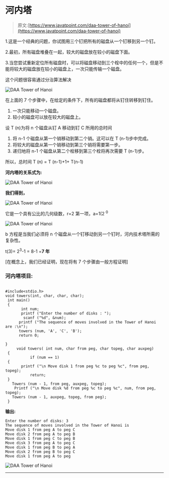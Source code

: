 # 河内塔

> 原文:[https://www.javatpoint.com/daa-tower-of-hanoi](https://www.javatpoint.com/daa-tower-of-hanoi)

1.这是一个经典的问题，你试图用三个钉把所有的磁盘从一个钉移到另一个钉。

2.最初，所有磁盘堆叠在一起，较大的磁盘放在较小的磁盘下面。

3.当您尝试重新定位所有磁盘时，可以将磁盘移动到三个栓中的任何一个，但是不能将较大的磁盘放在较小的磁盘上，一次只能传输一个磁盘。

这个问题很容易通过分治算法解决

![DAA Tower of Hanoi](../Images/1255adbee04b4889041ecd08cd135b43.png)

在上面的 7 个步骤中，在给定的条件下，所有的磁盘都将从钉住转移到钉住。

1.  一次只能移动一个磁盘。
2.  较小的磁盘可以放在较大的磁盘上。

设 T (n)为将 n 个磁盘从钉 A 移动到钉 C 所用的总时间

1.  将 n-1 个磁盘从第一个销移动到第二个销。这可以在 T (n-1)步中完成。
2.  将较大的磁盘从第一个销移动到第三个销将需要第一步。
3.  递归地将 n-1 个磁盘从第二个栓移到第三个栓将再次需要 T (n-1)步。

所以，总时间 T (n) = T (n-1)+1+ T(n-1)

**河内塔的关系式为:**

![DAA Tower of Hanoi](../Images/da406b46d23c6f744c4264771e2441af.png)

**我们得到，**

![DAA Tower of Hanoi](../Images/e5b86b73a65f48d7c58248180665ba1e.png)

它是一个具有公比的几何级数，r=2
第一项，a=1(2 <sup>0</sup>

![DAA Tower of Hanoi](../Images/9f6f47d6572b54dcbf87bbd3f427b828.png)

b 方程是当我们必须将 n 个磁盘从一个钉移动到另一个钉时，河内技术塔所需的复杂性。

t(3)= 2<sup>3</sup>-1
= 8-1 =**7 年**

[在概念上，我们已经证明，现在将有 7 个步骤由一般方程证明]

### 河内塔项目:

```

#include<stdio.h>
void towers(int, char, char, char);
 int main()
 {
       int num;
       printf ("Enter the number of disks : ");
        scanf ("%d", &num);
      printf ("The sequence of moves involved in the Tower of Hanoi are :\n");
      towers (num, 'A', 'C', 'B');
      return 0;

}
     void towers( int num, char from peg, char topeg, char auxpeg)
 {
           if (num == 1)
 {
       printf ("\n Move disk 1 from peg %c to peg %c", from peg, topeg);
           return;
 }
   Towers (num - 1, from peg, auxpeg, topeg);
    Printf ("\n Move disk %d from peg %c to peg %c", num, from peg, topeg);
   Towers (num - 1, auxpeg, topeg, from peg);
 }

```

**输出:**

```
Enter the number of disks: 3
The sequence of moves involved in the Tower of Hanoi is
Move disk 1 from peg A to peg C
Move disk 2 from peg A to peg B
Move disk 1 from peg C to peg B
Move disk 3 from peg A to peg C
Move disk 1 from peg B to peg A
Move disk 2 from peg B to peg C
Move disk 1 from peg A to peg

```

![DAA Tower of Hanoi](../Images/e2458957ce5213f788a666445b64555c.png)

* * *